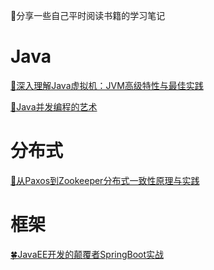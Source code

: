 🐶分享一些自己平时阅读书籍的学习笔记

# Java
[📙深入理解Java虚拟机：JVM高级特性与最佳实践](https://github.com/JianMin-Xie/Learning-Note/blob/master/JavaNotes/JVM-Note.md)

[📘Java并发编程的艺术](https://github.com/JianMin-Xie/Learning-Note/blob/master/JavaNotes/Java并发编程的艺术-笔记.md)

# 分布式
[📖从Paxos到Zookeeper分布式一致性原理与实践](https://github.com/JianMin-Xie/Learning-Note/blob/master/JavaNotes/从Paxos到Zookeeper分布式一致性原理与实践-笔记.md)

# 框架
[🍀JavaEE开发的颠覆者SpringBoot实战](https://github.com/JianMin-Xie/Learning-Note/blob/master/JavaNotes/JavaEE开发的颠覆者SpringBoot实战-笔记.md)
